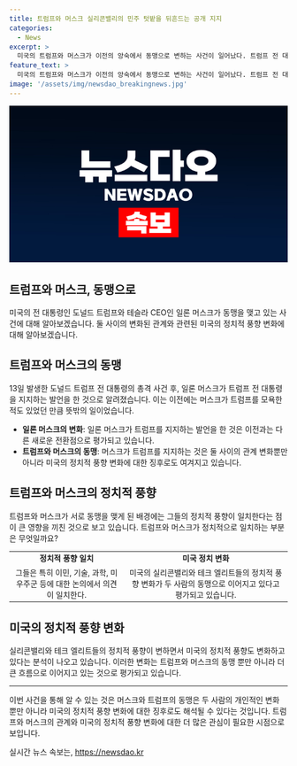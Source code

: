```yaml
---
title: 트럼프와 머스크 실리콘밸리의 민주 텃밭을 뒤흔드는 공개 지지
categories:
  - News
excerpt: >
  미국의 트럼프와 머스크가 이전의 앙숙에서 동맹으로 변하는 사건이 일어났다. 트럼프 전 대통령이 유세 중 총격을 당한 가운데 일론 머스크 테슬라 CEO가 트럼프를 지지하는 발언을 했다. 실리콘밸리 테크 거물인 머스크는 과거에는 트럼프를 비난하기도 했지만, 최근 두 사람 간의 관계가 급속도로 변화하고 있다는 분석이 나오고 있다. 머스크는 트럼프의 대통령 당선 시 백악관에서 자문 역할을 맡을 가능성에 대한 보도도 나왔으며, 실리콘밸리의 풍향계 또한 변화하고 있음을 분석하는 시각도 제기되고 있다. 다양성, 형평성, 포용성을 강조하는 정책에 대한 저항과 함께, 실리콘밸리 중진들의 트럼프 지지가 늘어나고 있는 것으로 보도되고 있다.
feature_text: >
  미국의 트럼프와 머스크가 이전의 앙숙에서 동맹으로 변하는 사건이 일어났다. 트럼프 전 대통령이 유세 중 총격을 당한 가운데 일론 머스크 테슬라 CEO가 트럼프를 지지하는 발언을 했다. 실리콘밸리 테크 거물인 머스크는 과거에는 트럼프를 비난하기도 했지만, 최근 두 사람 간의 관계가 급속도로 변화하고 있다는 분석이 나오고 있다. 머스크는 트럼프의 대통령 당선 시 백악관에서 자문 역할을 맡을 가능성에 대한 보도도 나왔으며, 실리콘밸리의 풍향계 또한 변화하고 있음을 분석하는 시각도 제기되고 있다. 다양성, 형평성, 포용성을 강조하는 정책에 대한 저항과 함께, 실리콘밸리 중진들의 트럼프 지지가 늘어나고 있는 것으로 보도되고 있다.
image: '/assets/img/newsdao_breakingnews.jpg'
---
```


<p><img src="/assets/img/newsdao_breakingnews.jpg" alt="cryptoinkorea 속보" /></p>

<h2 data-ke-size="size28">트럼프와 머스크, 동맹으로</h2>

<p data-ke-size="size16">미국의 전 대통령인 도널드 트럼프와 테슬라 CEO인 일론 머스크가 동맹을 맺고 있는 사건에 대해 알아보겠습니다. 둘 사이의 변화된 관계와 관련된 미국의 정치적 풍향 변화에 대해 알아보겠습니다.</p>

<h2 data-ke-size="size26">트럼프와 머스크의 동맹</h2>

<p data-ke-size="size16">13일 발생한 도널드 트럼프 전 대통령의 총격 사건 후, 일론 머스크가 트럼프 전 대통령을 지지하는 발언을 한 것으로 알려졌습니다. 이는 이전에는 머스크가 트럼프를 모욕한 적도 있었던 만큼 뜻밖의 일이었습니다.</p>

<ul>
  <li><b>일론 머스크의 변화</b>: 일론 머스크가 트럼프를 지지하는 발언을 한 것은 이전과는 다른 새로운 전환점으로 평가되고 있습니다.</li>
  <li><b>트럼프와 머스크의 동맹</b>: 머스크가 트럼프를 지지하는 것은 둘 사이의 관계 변화뿐만 아니라 미국의 정치적 풍향 변화에 대한 징후로도 여겨지고 있습니다.</li>
</ul>

<h2 data-ke-size="size26">트럼프와 머스크의 정치적 풍향</h2>

<p data-ke-size="size16">트럼프와 머스크가 서로 동맹을 맺게 된 배경에는 그들의 정치적 풍향이 일치한다는 점이 큰 영향을 끼친 것으로 보고 있습니다. 트럼프와 머스크가 정치적으로 일치하는 부분은 무엇일까요?</p>

<table>
  <tr>
    <td style="text-align: center; height: 17px;"><b>정치적 풍향 일치</b></td>
    <td style="text-align: center; height: 17px;"><b>미국 정치 변화</b></td>
  </tr>
  <tr>
    <td style="text-align: center;">그들은 특히 이민, 기술, 과학, 미 우주군 등에 대한 논의에서 의견이 일치한다.</td>
    <td style="text-align: center;">미국의 실리콘밸리와 테크 엘리트들의 정치적 풍향 변화가 두 사람의 동맹으로 이어지고 있다고 평가되고 있습니다.</td>
  </tr>
</table>

<h2 data-ke-size="size26">미국의 정치적 풍향 변화</h2>

<p data-ke-size="size16">실리콘밸리와 테크 엘리트들의 정치적 풍향이 변하면서 미국의 정치적 풍향도 변화하고 있다는 분석이 나오고 있습니다. 이러한 변화는 트럼프와 머스크의 동맹 뿐만 아니라 더 큰 흐름으로 이어지고 있는 것으로 평가되고 있습니다.</p>

<hr>

<p data-ke-size="size16">이번 사건을 통해 알 수 있는 것은 머스크와 트럼프의 동맹은 두 사람의 개인적인 변화 뿐만 아니라 미국의 정치적 풍향 변화에 대한 징후로도 해석될 수 있다는 것입니다. 트럼프와 머스크의 관계와 미국의 정치적 풍향 변화에 대한 더 많은 관심이 필요한 시점으로 보입니다.</p>
실시간 뉴스 속보는, <a href="https://newsdao.kr" rel="dofollow">https://newsdao.kr</a>


